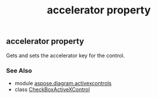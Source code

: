 ﻿---
title: accelerator property
second_title: Aspose.Diagram for Python via .NET API References
description: 
type: docs
weight: 30
url: /python-net/aspose.diagram.activexcontrols/checkboxactivexcontrol/accelerator/
is_root: false
---

## accelerator property


Gets and sets the accelerator key for the control.

### See Also
* module [aspose.diagram.activexcontrols](../../)
* class [CheckBoxActiveXControl](/diagram/python-net/aspose.diagram.activexcontrols/checkboxactivexcontrol)
